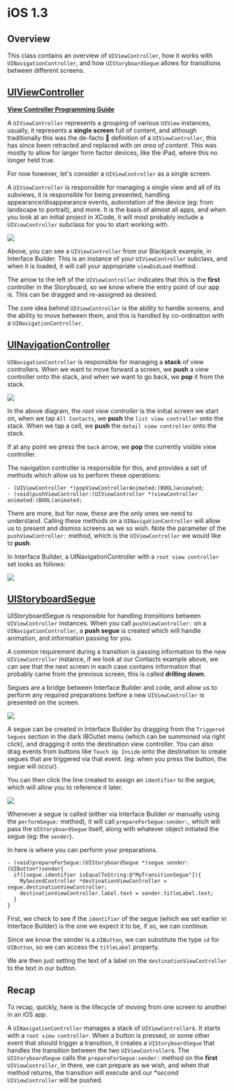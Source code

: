 iOS 1.3
====================

Overview
--------------------

This class contains an overview of `UIViewController`, how it works with `UINavigationController`, and how `UIStoryboardSegue` allows for transitions between different screens.

[UIViewController](https://developer.apple.com/library/ios/Documentation/UIKit/Reference/UIViewController_Class/index.html)
--------------------

[**View Controller Programming Guide**](https://developer.apple.com/library/ios/featuredarticles/ViewControllerPGforiPhoneOS/Introduction/Introduction.html)

A `UIViewController` represents a grouping of various `UIView` instances, usually, it represents a **single screen** full of content, and although traditionally this was the de-facto  definition of a `UIViewController`, this has since been retracted and replaced with *an area of content*. This was mostly to allow for larger form factor devices, like the iPad, where this no longer held true.

For now however, let's consider a `UIViewController` as a single screen.

A `UIViewController` is responsible for managing a single view and all of its subviews, it is responsible for being presented, handling appearance/disappearance events, autorotation of the device (eg: from landscape to portrait), and more. It is the basis of almost all apps, and when you look at an initial project in XCode, it will most probably include a `UIViewController` subclass for you to start working with.

![](https://github.com/zdavison/DIT.iOS1/blob/master/Week3/viewcontroller.png)

Above, you can see a `UIViewController` from our Blackjack example, in Interface Builder. This is an instance of your `UIViewController` subclass, and when it is loaded, it will call your appropriate `viewDidLoad` method.

The arrow to the left of the `UIViewController` indicates that this is the **first** controller in the Storyboard, so we know where the entry point of our app is. This can be dragged and re-assigned as desired.

The core idea behind `UIViewController` is the ability to handle *screens*, and the ability to move between them, and this is handled by co-ordination with a `UINavigationController`.

[UINavigationController](https://developer.apple.com/library/ios/Documentation/UIKit/Reference/UINavigationController_Class/index.html)
--------------------

`UINavigationController` is responsible for managing a **stack** of view controllers. When we want to move forward a screen, we **push** a view controller onto the stack, and when we want to go back, we **pop** it from the stack.

![](https://github.com/zdavison/DIT.iOS1/blob/master/Week3/navigation.png)

In the above diagram, the *root view controller* is the initial screen we start on, when we tap `All Contacts`, we **push** the `list view controller` onto the stack. When we tap a cell, we **push** the `detail view controller` onto the stack.

If at any point we press the `back` arrow, we **pop** the currently visible view controller.

The navigation controller is responsible for this, and provides a set of methods which allow us to perform these operations:

```obj-c
- (UIViewController *)popViewControllerAnimated:(BOOL)animated;
- (void)pushViewController:(UIViewController *)viewController animated:(BOOL)animated;
```

There are more, but for now, these are the only ones we need to understand. Calling these methods on a `UINavigationController` will allow us to present and dismiss screens as we so wish. Note the parameter of the `pushViewController:` method, which is the `UIViewController` we would like to **push**.

In Interface Builder, a UINavigationController with a `root view controller` set looks as follows:

![](https://github.com/zdavison/DIT.iOS1/blob/master/Week3/navigationcontroller.png)

[UIStoryboardSegue](https://developer.apple.com/library/ios/documentation/uikit/reference/UIStoryboardSegue_Class/index.html)
--------------------

UIStoryboardSegue is responsible for handling *transitions* between `UIViewController` instances. When you call `pushViewController:` on a `UINavigationController`, a **push segue** is created which will handle animation, and information passing for you.

A common requirement during a transition is passing information to the new `UIViewController` instance, if we look at our Contacts example above, we can see that the next screen in each case contains information that probably came from the previous screen, this is called **drilling down**.

Segues are a bridge between Interface Builder and code, and allow us to perform any required  preparations before a new `UIViewController` is presented on the screen.

![](https://github.com/zdavison/DIT.iOS1/blob/master/Week3/segue.png)

A segue can be created in Interface Builder by dragging from the `Triggered Segues` section in the dark IBOutlet menu (which can be summoned via right click), and dragging it onto the destination view controller. You can also drag events from buttons like `Touch Up Inside` onto the destination to create segues that are triggered via that event. (eg: when you press the button, the segue will occur).

You can then click the line created to assign an `identifier` to the segue, which will allow you to reference it later.

![](https://github.com/zdavison/DIT.iOS1/blob/master/Week3/identifier.png)

Whenever a segue is called (either via Interface Builder or manually using the `performSegue:` method), it will call `prepareForSegue:sender:`, which will pass the `UIStoryboardSegue` itself, along with whatever object initiated the segue (eg: the `sender`).

In here is where you can perform your preparations.

```obj-c
- (void)prepareForSegue:(UIStoryboardSegue *)segue sender:(UIButton*)sender{
  if([segue.identifier isEqualToString:@"MyTransitionSegue"]){
    MySecondController *destinationViewController = segue.destinationViewController;
    destinationViewController.label.text = sender.titleLabel.text;
  }
}
```

First, we check to see if the `identifier` of the segue (which we set earlier in Interface Builder) is the one we expect it to be, if so, we can continue.

Since we know the sender is a `UIButton`, we can substitute the type `id` for `UIButton`, so we can access the `titleLabel` property.

We are then just setting the text of a label on the `destinationViewController` to the text in our button.


Recap
--------------------

To recap, quickly, here is the lifecycle of moving from one screen to another in an iOS app.

A `UINavigationController` manages a stack of `UIViewController`s. It starts with a `root view controller`. When a button is pressed, or some other event that should trigger a transition, it creates a `UIStoryboardSegue` that handles the transition between the two `UIViewController`s. The `UIStoryboardSegue` calls the `prepareForSegue:sender:` method on the **first** `UIViewController`, in there, we can prepare as we wish, and when that method returns, the transition will execute and our **second* `UIViewController` will be pushed.
